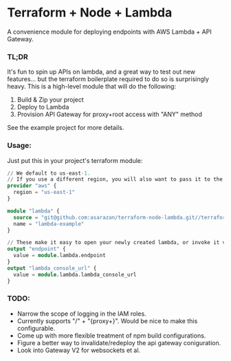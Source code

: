 # Terraform + Node + Lambda
A convenience module for deploying endpoints with AWS Lambda + API Gateway.

### TL;DR
It's fun to spin up APIs on lambda, and a great way to test out new features... but the terraform boilerplate required to do so is surprisingly heavy. This is a high-level module that will do the following:
1. Build & Zip your project
2. Deploy to Lambda
3. Provision API Gateway for proxy+root access with "ANY" method

See the example project for more details.

### Usage:
Just put this in your project's terraform module:
```tf
// We default to us-east-1. 
// If you use a different region, you will also want to pass it to the module.
provider "aws" {
  region = "us-east-1"
}

module "lambda" {
  source = "git@github.com:asarazan/terraform-node-lambda.git//terraform?ref=main"
  name = "lambda-example"
}

// These make it easy to open your newly created lambda, or invoke it via browser.
output "endpoint" {
  value = module.lambda.endpoint
}
output "lambda_console_url" {
  value = module.lambda.lambda_console_url
}
```

### TODO:
* Narrow the scope of logging in the IAM roles.
* Currently supports "/" + "{proxy+}". Would be nice to make this configurable.
* Come up with more flexible treatment of npm build configurations.
* Figure a better way to invalidate/redeploy the api gateway coniguration.
* Look into Gateway V2 for websockets et al.
